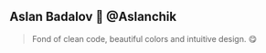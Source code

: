 ## Aslan Badalov :blossom: @Aslanchik 


> Fond of clean code, beautiful colors and intuitive design. :yum:




